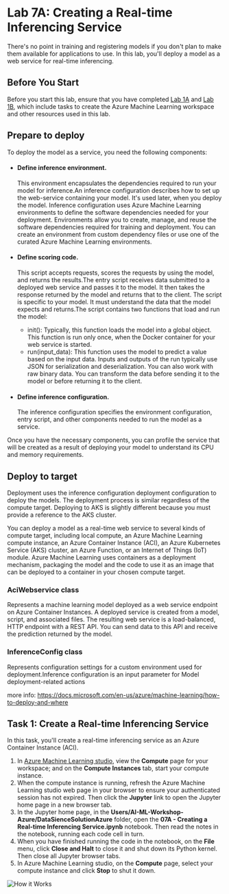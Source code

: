# Lab 7A: Creating a Real-time Inferencing Service

There's no point in training and registering models if you don't plan to make them available for applications to use. In this lab, you'll deploy a model as a web service for real-time inferencing.

## Before You Start

Before you start this lab, ensure that you have completed [Lab 1A](Lab01A.md) and [Lab 1B](Lab01B.md), which include tasks to create the Azure Machine Learning workspace and other resources used in this lab.

## Prepare to deploy
 
To deploy the model as a service, you need the following components:

 - #### Define inference environment.
   This environment encapsulates the dependencies required to run your model for inference.An inference configuration describes how to set up the web-service containing your model. It's used later, when you deploy the model.
Inference configuration uses Azure Machine Learning environments to define the software dependencies needed for your deployment. Environments allow you to create, manage, and reuse the software dependencies required for training and deployment. You can create an environment from custom dependency files or use one of the curated Azure Machine Learning environments.
   
 - #### Define scoring code. 
   This script accepts requests, scores the requests by using the model, and returns the results.The entry script receives data submitted to a deployed web service and passes it to the model. It then takes the response returned by the model and returns that to the client. The script is specific to your model. It must understand the data that the model expects and returns.The script contains two functions that load and run the model:
   
   - init(): Typically, this function loads the model into a global object. This function is run only once, when the Docker container for your web service is started.
   - run(input_data): This function uses the model to predict a value based on the input data. Inputs and outputs of the run typically use JSON for serialization and deserialization. You can also work with raw binary data. You can transform the data before sending it to the model or before returning it to the client.
   
 - #### Define inference configuration. 
   The inference configuration specifies the environment configuration, entry script, and other components needed to run the model as a service.
   
Once you have the necessary components, you can profile the service that will be created as a result of deploying your model to understand its CPU and memory requirements.

## Deploy to target

Deployment uses the inference configuration deployment configuration to deploy the models. The deployment process is similar regardless of the compute target. Deploying to AKS is slightly different because you must provide a reference to the AKS cluster.

You can deploy a model as a real-time web service to several kinds of compute target, including local compute, an Azure Machine Learning compute instance,  an Azure Container Instance (ACI), an Azure Kubernetes Service (AKS) cluster, an Azure Function, or an Internet of Things (IoT) module. Azure Machine Learning uses containers as a deployment mechanism, packaging the model and the code to use it as an image that can be deployed to a container in your chosen compute target. 

### AciWebservice class

Represents a machine learning model deployed as a web service endpoint on Azure Container Instances.
A deployed service is created from a model, script, and associated files. The resulting web service is a load-balanced, HTTP endpoint with a REST API. You can send data to this API and receive the prediction returned by the model.

### InferenceConfig class

Represents configuration settings for a custom environment used for deployment.Inference configuration is an input parameter for Model deployment-related actions


 more info: https://docs.microsoft.com/en-us/azure/machine-learning/how-to-deploy-and-where
 
## Task 1: Create a Real-time Inferencing Service

In this task, you'll create a real-time inferencing service as an Azure Container Instance (ACI).

1. In [Azure Machine Learning studio](https://ml.azure.com), view the **Compute** page for your workspace; and on the **Compute Instances** tab, start your compute instance.
2. When the compute instance is running, refresh the Azure Machine Learning studio web page in your browser to ensure your authenticated session has not expired. Then click the **Jupyter** link to open the Jupyter home page in a new browser tab.
3. In the Jupyter home page, in the **Users/AI-ML-Workshop-Azure/DataSienceSolutionAzure** folder, open the **07A - Creating a Real-time Inferencing Service.ipynb** notebook. Then read the notes in the notebook, running each code cell in turn.
4. When you have finished running the code in the notebook, on the **File** menu, click **Close and Halt** to close it and shut down its Python kernel. Then close all Jupyter browser tabs.
5. In Azure Machine Learning studio, on the **Compute** page, select your compute instance and click **Stop** to shut it down.

![How it Works](https://amlworkshop.blob.core.windows.net/mlworkshop/16-Lab7a.PNG)
